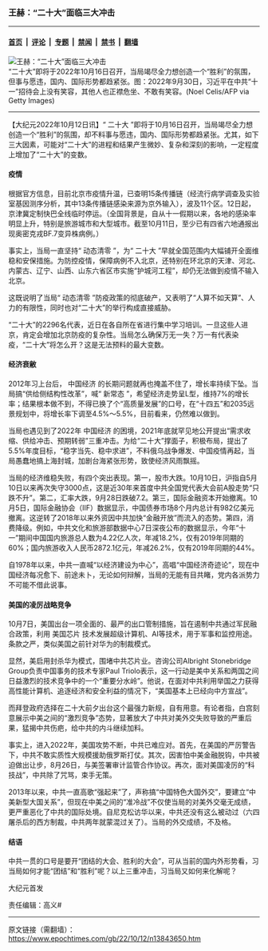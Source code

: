 ### 王赫：“二十大”面临三大冲击

---

#### [首页](../../../..?n13843650) &nbsp;|&nbsp; [评论](../../../../../epoch-comment?n13843650) &nbsp;|&nbsp; [专题](../../../../../epoch-special?n13843650) &nbsp;|&nbsp; [禁闻](../../../../../epoch-news?n13843650) &nbsp;|&nbsp; [禁书](../../../../../books?n13843650) &nbsp;|&nbsp; [翻墙](https://github.com/gfw-breaker/nogfw/blob/master/README.md?n13843650)


<div><img alt="王赫：“二十大”面临三大冲击" class="attachment-djy_600_400 size-djy_600_400 wp-post-image" src="https://i.epochtimes.com/assets/uploads/2022/10/id13843701-GettyImages-1243613537_light-.jpeg"/>
<div class="caption">
 “二十大”即将于2022年10月16日召开，当局竭尽全力想创造一个“胜利”的氛围，但事与愿违，国内、国际形势都趋紧张。图：2022年9月30日，习近平在中共“十一”招待会上没有笑容，其他人也正襟危坐、不敢有笑容。(Noel Celis/AFP via Getty Images)
</div></div><hr/><div class="post_content" id="artbody" itemprop="articleBody">
 <!-- article content begin -->
 <p>
  【大纪元2022年10月12日讯】“
  <ok href="https://www.epochtimes.com/gb/tag/%E4%BA%8C%E5%8D%81%E5%A4%A7.html">
   二十大
  </ok>
  ”即将于10月16日召开，当局竭尽全力想创造一个“胜利”的氛围，却不料事与愿违，国内、国际形势都趋紧张。尤其，如下三大因素，可能对“二十大”的进程和结果产生微妙、复杂和深刻的影响，一定程度上增加了“二十大”的变数。
 </p>
 <h4>
  疫情
 </h4>
 <p>
  根据官方信息，目前北京市疫情升温，已查明15条传播链（经流行病学调查及实验室基因测序分析，其中13条传播链感染来源为京外输入），波及11个区。12日起，京津冀定制快巴全线临时停运。（全国背景是，自从十一假期以来，各地的感染率明显上升，特别是旅游城市和大型城市。截至10月11日，至少已有四省六地通报出现奥密克戎BF.7变异株病例。）
 </p>
 <p>
  事实上，当局一直坚持“
  <ok href="https://www.epochtimes.com/gb/tag/%E5%8A%A8%E6%80%81%E6%B8%85%E9%9B%B6.html">
   动态清零
  </ok>
  ”，为“
  <ok href="https://www.epochtimes.com/gb/tag/%E4%BA%8C%E5%8D%81%E5%A4%A7.html">
   二十大
  </ok>
  ”早就全国范围内大幅铺开全面维稳和安保措施。为防控疫情，保障病例不入北京，还特别在环北京的天津、河北、内蒙古、辽宁、山西、山东六省区市实施“护城河工程”，却仍无法做到疫情不输入北京。
 </p>
 <p>
  这既说明了当局“
  <ok href="https://www.epochtimes.com/gb/tag/%E5%8A%A8%E6%80%81%E6%B8%85%E9%9B%B6.html">
   动态清零
  </ok>
  ”防疫政策的彻底破产，又表明了“人算不如天算”、人力的有限性，同时也对“二十大”的举行构成直接威胁。
 </p>
 <p>
  “二十大”的2296名代表，近日在各自所在省进行集中学习培训。一旦这些人进京，肯定会增加北京防疫的复杂性。当局怎么确保万无一失？万一有代表染疫，“二十大”将怎么开？这是无法预料的最大变数。
 </p>
 <h4>
  经济衰敝
 </h4>
 <p>
  2012年习上台后，
  <ok href="https://www.epochtimes.com/gb/tag/%E4%B8%AD%E5%9B%BD%E7%BB%8F%E6%B5%8E.html">
   中国经济
  </ok>
  的长期问题就再也掩盖不住了，增长率持续下坠。当局搞“供给侧结构性改革”，喊“
  <ok href="https://www.epochtimes.com/gb/tag/%E6%96%B0%E5%B8%B8%E6%80%81.html">
   新常态
  </ok>
  ”，希望经济走势呈L型，维持7%的增长率；结果根本做不到，不得已换了个“高质量发展”的口号，在“十四五”和2035远景规划中，将增长率下调至4.5%〜5.5%，目前看来，仍然难以做到。
 </p>
 <p>
  当局也遇见到了2022年
  <ok href="https://www.epochtimes.com/gb/tag/%E4%B8%AD%E5%9B%BD%E7%BB%8F%E6%B5%8E.html">
   中国经济
  </ok>
  的困境，2021年底就罕见地公开提出“需求收缩、供给冲击、预期转弱”三重冲击。为给“二十大”撑面子，积极布局，提出了5.5%年度目标，“稳字当先、稳中求进”，不料俄乌战争爆发、中国疫情再起，当局愚蠢地搞上海封城，加剧台海紧张形势，致使经济风雨飘摇。
 </p>
 <p>
  当局的经济维稳失败，有四个突出表现。第一，股市大跌。10月10日，沪指自5月10日以来再次失守3000点，这是近30年来首度中共全国党代表大会前A股走势“只跌不升”。第二，汇率大跌，9月28日跌破7.2。第三，国际金融资本开始撤离。10月5日，国际金融协会（IIF）数据显示，中国债券市场8个月内总计有982亿美元撤离。这逆转了2018年以来外资因中共加快“金融开放”而流入的态势。第四，消费降级。例如，中共文化和旅游部数据中心7日深夜公布的数据显示，今年“十一”期间中国国内旅游总人数为4.22亿人次，年减18.2%，仅有2019年同期的60%；国内旅游收入人民币2872.1亿元，年减26.2%，仅有2019年同期的44%。
 </p>
 <p>
  自1978年以来，中共一直喊“以经济建设为中心”，高唱“中国经济奇迹论”，现在中国经济每况愈下、前途未卜，无论如何辩解，当局的无能有目共睹，党内各派势力不可能不借此说事。
 </p>
 <h4>
  美国的凌厉战略竞争
 </h4>
 <p>
  10月7日，美国出台一项全面的、最严的出口管制措施，旨在遏制中共通过军民融合政策，利用
  <ok href="https://www.epochtimes.com/gb/tag/%E7%BE%8E%E5%9B%BD%E8%8A%AF%E7%89%87.html">
   美国芯片
  </ok>
  技术发展超级计算机、AI等技术，用于军事和监控用途。条款之严，类似美国之前针对华为的制裁模式。
 </p>
 <p>
  显然，美启用封杀华为模式，围堵中共芯片业。咨询公司Albright Stonebridge Group负责中国事务的技术专家Paul Triolo表示，这一行动是美中关系和两国之间日益激烈的技术竞争中的一个“重要分水岭”。他说，在面对中共利用举国之力获得高性能计算机、追逐经济和安全利益的情况下，“美国基本上已经向中方宣战”。
 </p>
 <p>
  而拜登政府选择在二十大前夕出台这个最强力新规，自有用意。有论者指，白宫刻意展示中美之间的“激烈竞争”态势，显著放大了中共对美外交失败导致的严重后果，猛揭中共伤疤，给中共的内斗继续加料。
 </p>
 <p>
  事实上，进入2022年，美国攻势不断，中共已难应对。首先，在美国的严厉警告下，中共不敢实质性大规模援助俄罗斯打仗。其次，因害怕中美金融脱钩，中共被迫做出让步，8月26日，与美签署审计监管合作协议。再次，面对美国凌厉的“科技战”，中共除了咒骂，束手无策。
 </p>
 <p>
  2013年以来，中共一直高歌“强起来”了，声称搞“中国特色大国外交”，要建立“中美新型大国关系”，但现在中美之间的“准冷战”不仅使当局的对美外交毫无成绩，更严重恶化了中共的国际处境。自尼克松访华以来，中共还没有这么被动过（六四屠杀后的西方制裁，中共两年就蒙混过关了）。当局的外交成绩，不及格。
 </p>
 <h4>
  结语
 </h4>
 <p>
  中共一贯的口号是要开“团结的大会、胜利的大会”，可从当前的国内外形势看，习当局如何才能“团结”和“胜利”呢？以上三重冲击，习当局又如何来化解呢？
 </p>
 <p>
  大纪元首发
 </p>
 <p>
  责任编辑：高义#
 </p>
 <!-- article content end -->
 <div id="below_article_ad">
 </div>
</div>


---

原文链接（需翻墙）：https://www.epochtimes.com/gb/22/10/12/n13843650.htm